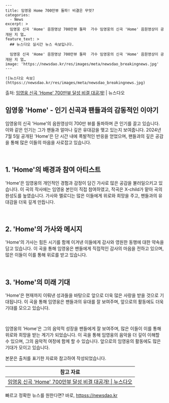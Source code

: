     ---
    title: 임영웅 Home 700만뷰 돌파! 비결은 무엇?
    categories:
      - News
    excerpt: >
      임영웅 신곡 'Home' 음원영상 700만뷰 돌파  가수 임영웅의 신곡 'Home' 음원영상이 공개된 지 얼…
    feature_text: >
      ## 뉴스다오 실시간 뉴스 속보입니다.
    
      임영웅 신곡 'Home' 음원영상 700만뷰 돌파  가수 임영웅의 신곡 'Home' 음원영상이 공개된 지 얼…
    image: 'https://newsdao.kr/res/images/meta/newsdao_breakingnews.jpg'
    ---
    
    ![뉴스다오 속보](httpss://newsdao.kr/res/images/meta/newsdao_breakingnews.jpg)

<p>출처: <a href="httpss://newsdao.kr/4653" rel="dofollow">임영웅 신곡 'Home' 700만뷰 달성 비결 대공개!</a> | 뉴스다오</p>

<h2 data-ke-size="size26">임영웅 'Home' - 인기 신곡과 팬들과의 감동적인 이야기</h2>
임영웅의 신곡 'Home'의 음원영상이 700만 뷰를 돌파하며 큰 인기를 끌고 있습니다. 이와 같은 인기는 그가 팬들과 얼마나 깊은 유대감을 맺고 있는지 보여줍니다. 2024년 7월 5일 공개된 'Home'은 단 시간 내에 폭발적인 반응을 얻었으며, 팬들과의 깊은 공감을 통해 많은 이들의 마음을 사로잡고 있습니다.

<p data-ke-size="size16">&nbsp;</p>

<h2 data-ke-size="size24">1. 'Home'의 배경과 참여 아티스트</h2>
'Home'은 임영웅의 개인적인 경험과 감정이 담긴 가사로 많은 공감을 불러일으키고 있습니다. 이 곡의 작사에는 임영웅 본인이 직접 참여하였고, 작곡은 X-child가 맡아 곡의 완성도를 높였습니다. 가사와 멜로디는 많은 이들에게 위로와 희망을 주고, 팬들과의 유대감을 더욱 깊게 만듭니다.

<p data-ke-size="size16">&nbsp;</p>

<h2 data-ke-size="size24">2. 'Home'의 가사와 메시지</h2>
'Home'의 가사는 힘든 시기를 함께 이겨낸 이들에게 감사와 영원한 동행에 대한 약속을 담고 있습니다. 이 곡을 통해 임영웅은 팬들에게 직접적인 감사의 마음을 전하고 있으며, 많은 이들이 이를 통해 위로를 받고 있습니다.

<p data-ke-size="size16">&nbsp;</p>

<h2 data-ke-size="size24">3. 'Home'의 미래 기대</h2>
'Home'은 현재까지 이뤄낸 성과들을 바탕으로 앞으로 더욱 많은 사랑을 받을 것으로 기대됩니다. 이 곡을 통해 임영웅은 팬들과의 유대를 잘 보여주며, 앞으로의 활동에도 더욱 기대를 모으고 있습니다.

<p data-ke-size="size16">&nbsp;</p>

임영웅의 'Home'은 그의 음악적 성장을 팬들에게 잘 보여주며, 많은 이들이 이를 통해 위로와 희망을 받는 계기가 되었습니다. 이 곡을 통해 임영웅의 음악을 더 깊이 이해할 수 있으며, 그의 음악적 여정에 함께 할 수 있습니다. 앞으로의 임영웅의 활동에도 많은 기대가 모이고 있습니다. 

본문은 출처를 표기한 자료와 참고하여 작성되었습니다.

<table>
  <thead>
    <tr>
      <th style="text-align: center;">참고 자료</th>
    </tr>
  </thead>
  <tbody>
    <tr>
      <td style="text-align: center; height: 17px;"><a href="httpss://newsdao.kr/4653">임영웅 신곡 'Home' 700만뷰 달성 비결 대공개! | 뉴스다오</a></td>
    </tr>
  </tbody>
</table>
 

빠르고 정확한 뉴스를 원한다면? 바로, <a href="httpss://newsdao.kr" rel="dofollow">httpss://newsdao.kr</a>


    